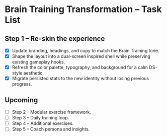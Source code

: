 # Brain Training Transformation – Task List

## Step 1 – Re-skin the experience
- [x] Update branding, headings, and copy to match the Brain Training tone.
- [x] Shape the layout into a dual-screen inspired shell while preserving existing gameplay hooks.
- [x] Refresh the color palette, typography, and background for a calm DS-style aesthetic.
- [x] Migrate persisted stats to the new identity without losing previous progress.

## Upcoming
- [ ] Step 2 – Modular exercise framework.
- [ ] Step 3 – Daily training loop.
- [ ] Step 4 – Additional exercises.
- [ ] Step 5 – Coach persona and insights.
